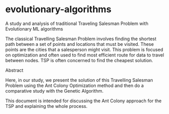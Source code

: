 # evolutionary-algorithms
A study and analysis of traditional Traveling Salesman Problem with Evolutionary ML algorithms

The classical Travelling Salesman Problem involves finding the shortest path between a set of points and locations that must be visited. These points are the cities that a salesperson might visit. This problem is focused on optimization and often used to find most efficient route for data to travel between nodes. TSP is often concerned to find the cheapest solution.

Abstract

Here, in our study, we present the solution of this Travelling Salesman Problem using the Ant Colony Optimization method and then do a comparative study with the Genetic Algorithm.

This document is intended for discussing the Ant Colony approach for the TSP and explaining the whole process.
